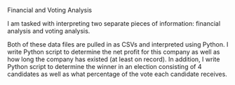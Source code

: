 Financial and Voting Analysis

I am tasked with interpreting two separate pieces of information: financial analysis and voting analysis.

Both of these data files are pulled in as CSVs and interpreted using Python. I write Python script to determine the net profit for this company as well as how long the company has existed (at least on record). In addition, I write Python script to determine the winner in an election consisting of 4 candidates as well as what percentage of the vote each candidate receives.
